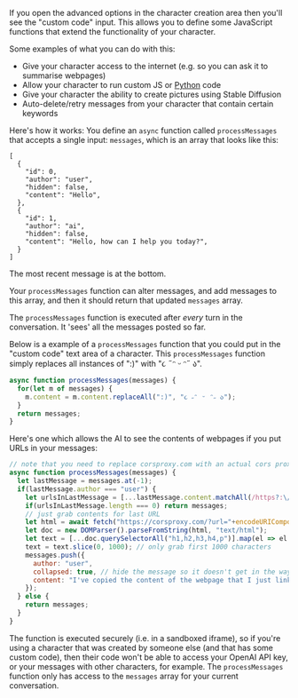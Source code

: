If you open the advanced options in the character creation area then you'll see the "custom code" input. This allows you to define some JavaScript functions that extend the functionality of your character.

Some examples of what you can do with this:

 * Give your character access to the internet (e.g. so you can ask it to summarise webpages)
 * Allow your character to run custom JS or [Python](https://github.com/pyodide/pyodide/) code
 * Give your character the ability to create pictures using Stable Diffusion
 * Auto-delete/retry messages from your character that contain certain keywords

Here's how it works: You define an `async` function called `processMessages` that accepts a single input: `messages`, which is an array that looks like this:
```json5
[
  {
    "id": 0,
    "author": "user",
    "hidden": false,
    "content": "Hello",
  },
  {
    "id": 1,
    "author": "ai",
    "hidden": false,
    "content": "Hello, how can I help you today?",
  }
]
```
The most recent message is at the bottom.

Your `processMessages` function can alter messages, and add messages to this array, and then it should return that updated `messages` array.

The `processMessages` function is executed after *every* turn in the conversation. It 'sees' all the messages posted so far.

Below is a example of a `processMessages` function that you could put in the "custom code" text area of a character. This `processMessages` function simply replaces all instances of ":)" with "૮ ˶ᵔ ᵕ ᵔ˶ ა".

```js
async function processMessages(messages) {
  for(let m of messages) {
    m.content = m.content.replaceAll(":)", "૮ ˶ᵔ ᵕ ᵔ˶ ა");
  }
  return messages;
}
```

Here's one which allows the AI to see the contents of webpages if you put URLs in your messages:

```js
// note that you need to replace corsproxy.com with an actual cors proxy
async function processMessages(messages) {
  let lastMessage = messages.at(-1);
  if(lastMessage.author === "user") {
    let urlsInLastMessage = [...lastMessage.content.matchAll(/https?:\/\/(www\.)?[-a-zA-Z0-9@:%._\+~#=]{1,256}\.[a-zA-Z0-9()]{1,6}\b([-a-zA-Z0-9()@:%_\+.~#?&//=]*)/g)].map(m => m[0]);
    if(urlsInLastMessage.length === 0) return messages;
    // just grab contents for last URL
    let html = await fetch("https://corsproxy.com/?url="+encodeURIComponent(urlsInLastMessage.at(-1)).then(r => r.text()));
    let doc = new DOMParser().parseFromString(html, "text/html");
    let text = [...doc.querySelectorAll("h1,h2,h3,h4,p")].map(el => el.textContent).join("\n");
    text = text.slice(0, 1000); // only grab first 1000 characters
    messages.push({
      author: "user",
      collapsed: true, // hide the message so it doesn't get in the way of the conversation
      content: "I've copied the content of the webpage that I just linked: \n\n"+text,
    });
  } else {
    return messages;
  }
}
```

The function is executed securely (i.e. in a sandboxed iframe), so if you're using a character that was created by someone else (and that has some custom code), then their code won't be able to access your OpenAI API key, or your messages with other characters, for example. The `processMessages` function only has access to the `messages` array for your current conversation.
